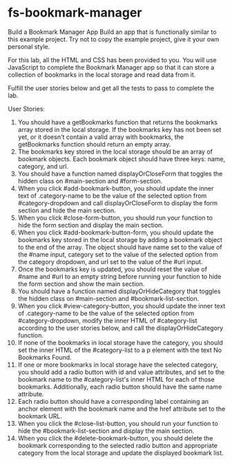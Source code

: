 # fs-bookmark-manager

Build a Bookmark Manager App
Build an app that is functionally similar to this example project. Try not to copy the example project, give it your own personal style.

For this lab, all the HTML and CSS has been provided to you. You will use JavaScript to complete the Bookmark Manager app so that it can store a collection of bookmarks in the local storage and read data from it.

Fulfill the user stories below and get all the tests to pass to complete the lab.

User Stories:

1.  You should have a getBookmarks function that returns the bookmarks array stored in the local storage. If the bookmarks key has not been set yet, or it doesn't contain a valid array with bookmarks, the getBookmarks function should return an empty array.
2.  The bookmarks key stored in the local storage should be an array of bookmark objects. Each bookmark object should have three keys: name, category, and url.
3.  You should have a function named displayOrCloseForm that toggles the hidden class on #main-section and #form-section.
4.  When you click #add-bookmark-button, you should update the inner text of .category-name to be the value of the selected option from #category-dropdown and call displayOrCloseForm to display the form section and hide the main section.
5.  When you click #close-form-button, you should run your function to hide the form section and display the main section.
6.  When you click #add-bookmark-button-form, you should update the bookmarks key stored in the local storage by adding a bookmark object to the end of the array. The object should have name set to the value of the #name input, category set to the value of the selected option from the category dropdown, and url set to the value of the #url input.
7.  Once the bookmarks key is updated, you should reset the value of #name and #url to an empty string before running your function to hide the form section and show the main section.
8.  You should have a function named displayOrHideCategory that toggles the hidden class on #main-section and #bookmark-list-section.
9.  When you click #view-category-button, you should update the inner text of .category-name to be the value of the selected option from #category-dropdown, modify the inner HTML of #category-list according to the user stories below, and call the displayOrHideCategory function.
10. If none of the bookmarks in local storage have the category, you should set the inner HTML of the #category-list to a p element with the text No Bookmarks Found.
11. If one or more bookmarks in local storage have the selected category, you should add a radio button with id and value attributes, and set to the bookmark name to the #category-list's inner HTML for each of those bookmarks. Additionally, each radio button should have the same name attribute.
12. Each radio button should have a corresponding label containing an anchor element with the bookmark name and the href attribute set to the bookmark URL.
13.  When you click the #close-list-button, you should run your function to hide the #bookmark-list-section and display the main section.
14. When you click the #delete-bookmark-button, you should delete the bookmark corresponding to the selected radio button and appropriate category from the local storage and update the displayed bookmark list.
